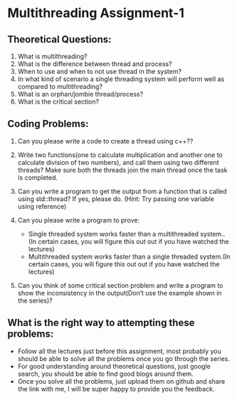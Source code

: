 # Multithreading Assignment-1

## Theoretical Questions:
1. What is multithreading?
1. What is the difference between thread and process?
1. When to use and when to not use thread in the system?
1. In what kind of scenario a single threading system   will perform well as compared to multithreading?
1. What is an orphan/jombie thread/process?
1. What is the critical section?


## Coding Problems:
1. Can you please write a code to create a thread using c++??
1. Write two functions(one to calculate multiplication and another one to calculate division of two numbers), and call them using two different threads? Make sure both the threads join the main thread once the task is completed.
1. Can you write a program to get the output from a function that is called using std::thread? If yes, please do. (Hint: Try passing one variable using reference)
1. Can you please write a program to prove:
    * Single threaded system works faster than a multithreaded system..(In certain cases, you will figure this out out if you have watched the lectures)
    * Multithreaded system works faster than a single threaded system.(In certain cases, you will figure this out out if you have watched the lectures)

1. Can you think of some critical section problem and write a program to show the inconsistency in the output(Don’t use the example shown in the series)?

## What is the right way to attempting these problems:
* Follow all the lectures just before this assignment, most probably you should be able to solve all the problems once you go through the series.
* For good understanding around theoretical questions, just google search, you should be able to find good blogs around them.
* Once you solve all the problems, just upload them on github and share the link with me, I will be super happy to provide you the feedback.
